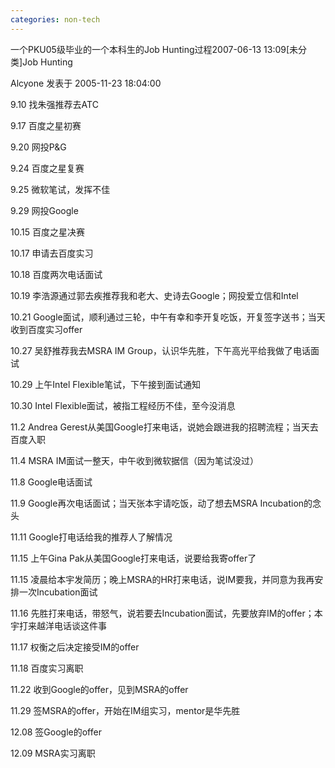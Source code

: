 ```yaml
---
categories: non-tech
---
```

一个PKU05级毕业的一个本科生的Job Hunting过程2007-06-13 13:09[未分类]Job Hunting 

Alcyone 发表于 2005-11-23 18:04:00

 

9.10    找朱强推荐去ATC

9.17    百度之星初赛

9.20    网投P&G

9.24    百度之星复赛

9.25    微软笔试，发挥不佳

9.29    网投Google

10.15 百度之星决赛

10.17 申请去百度实习

10.18 百度两次电话面试

10.19 李浩源通过郭去疾推荐我和老大、史诗去Google；网投爱立信和Intel

10.21 Google面试，顺利通过三轮，中午有幸和李开复吃饭，开复签字送书；当天收到百度实习offer

10.27 吴舒推荐我去MSRA IM Group，认识华先胜，下午高光平给我做了电话面试

10.29 上午Intel Flexible笔试，下午接到面试通知

10.30 Intel Flexible面试，被指工程经历不佳，至今没消息

11.2    Andrea Gerest从美国Google打来电话，说她会跟进我的招聘流程；当天去百度入职

11.4    MSRA IM面试一整天，中午收到微软据信（因为笔试没过）

11.8    Google电话面试

11.9    Google再次电话面试；当天张本宇请吃饭，动了想去MSRA Incubation的念头

11.11 Google打电话给我的推荐人了解情况

11.15 上午Gina Pak从美国Google打来电话，说要给我寄offer了

11.15 凌晨给本宇发简历；晚上MSRA的HR打来电话，说IM要我，并同意为我再安排一次Incubation面试

11.16 先胜打来电话，带怒气，说若要去Incubation面试，先要放弃IM的offer；本宇打来越洋电话谈这件事

11.17 权衡之后决定接受IM的offer

11.18 百度实习离职

11.22 收到Google的offer，见到MSRA的offer

11.29 签MSRA的offer，开始在IM组实习，mentor是华先胜

12.08 签Google的offer

12.09 MSRA实习离职

 

 

